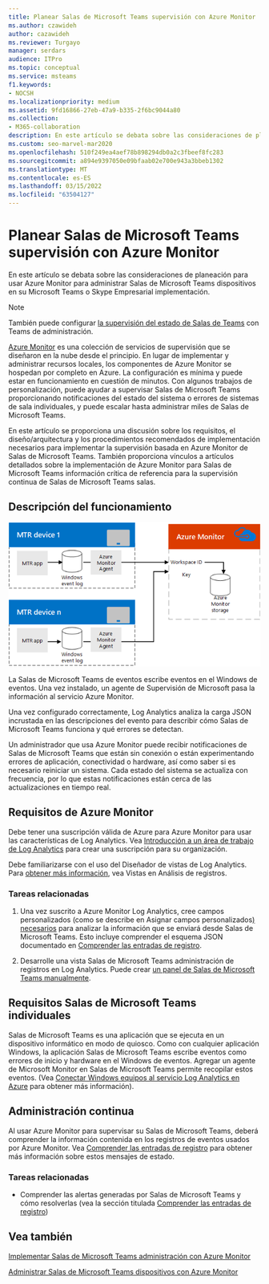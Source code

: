 ```yaml
---
title: Planear Salas de Microsoft Teams supervisión con Azure Monitor
ms.author: czawideh
author: cazawideh
ms.reviewer: Turgayo
manager: serdars
audience: ITPro
ms.topic: conceptual
ms.service: msteams
f1.keywords:
- NOCSH
ms.localizationpriority: medium
ms.assetid: 9fd16866-27eb-47a9-b335-2f6bc9044a80
ms.collection:
- M365-collaboration
description: En este artículo se debata sobre las consideraciones de planeación para usar Azure Monitor para supervisar Salas de Microsoft Teams en su Skype Empresarial o Teams implementación.
ms.custom: seo-marvel-mar2020
ms.openlocfilehash: 510f249ea4aef78b898294db0a2c3fbeef8fc283
ms.sourcegitcommit: a894e9397050e09bfaab02e700e943a3bbeb1302
ms.translationtype: MT
ms.contentlocale: es-ES
ms.lasthandoff: 03/15/2022
ms.locfileid: "63504127"
---
```

# <a name="plan-microsoft-teams-rooms-monitoring-with-azure-monitor"></a>Planear Salas de Microsoft Teams supervisión con Azure Monitor
 
 En este artículo se debata sobre las consideraciones de planeación para usar Azure Monitor para administrar Salas de Microsoft Teams dispositivos en su Microsoft Teams o Skype Empresarial implementación.

> [!NOTE]
> También puede configurar [la supervisión del estado de Salas de Teams](../alerts/device-health-status.md) con Teams de administración.

[Azure Monitor](/azure/azure-monitor/overview) es una colección de servicios de supervisión que se diseñaron en la nube desde el principio. En lugar de implementar y administrar recursos locales, los componentes de Azure Monitor se hospedan por completo en Azure. La configuración es mínima y puede estar en funcionamiento en cuestión de minutos. Con algunos trabajos de personalización, puede ayudar a supervisar Salas de Microsoft Teams proporcionando notificaciones del estado del sistema o errores de sistemas de sala individuales, y puede escalar hasta administrar miles de Salas de Microsoft Teams.
  
En este artículo se proporciona una discusión sobre los requisitos, el diseño/arquitectura y los procedimientos recomendados de implementación necesarios para implementar la supervisión basada en Azure Monitor de Salas de Microsoft Teams. También proporciona vínculos a artículos detallados sobre la implementación de Azure Monitor para Salas de Microsoft Teams información crítica de referencia para la supervisión continua de Salas de Microsoft Teams salas.
  
## <a name="functional-overview"></a>Descripción del funcionamiento

![diagrama de Salas de Microsoft Teams con Azure Monitor.](../media/3f2ae1b8-61ea-4cd6-afb4-4bd75ccc746a.png)
  
La Salas de Microsoft Teams de eventos escribe eventos en el Windows de eventos. Una vez instalado, un agente de Supervisión de Microsoft pasa la información al servicio Azure Monitor.
  
Una vez configurado correctamente, Log Analytics analiza la carga JSON incrustada en las descripciones del evento para describir cómo Salas de Microsoft Teams funciona y qué errores se detectan.
  
Un administrador que usa Azure Monitor puede recibir notificaciones de Salas de Microsoft Teams que están sin conexión o están experimentando errores de aplicación, conectividad o hardware, así como saber si es necesario reiniciar un sistema. Cada estado del sistema se actualiza con frecuencia, por lo que estas notificaciones están cerca de las actualizaciones en tiempo real.
  
## <a name="azure-monitor-requirements"></a>Requisitos de Azure Monitor

Debe tener una suscripción válida de Azure para Azure Monitor para usar las características de Log Analytics. Vea [Introducción a un área de trabajo de Log Analytics](/azure/azure-monitor/learn/quick-create-workspace) para crear una suscripción para su organización.
  
Debe familiarizarse con el uso del Diseñador de vistas de Log Analytics. Para [obtener más información,](/azure/azure-monitor/platform/view-designer) vea Vistas en Análisis de registros.
  
### <a name="related-tasks"></a>Tareas relacionadas

1. Una vez suscrito a Azure Monitor Log Analytics, cree campos personalizados (como se describe en Asignar campos personalizados[) necesarios](azure-monitor-deploy.md#Custom_fields) para analizar la información que se enviará desde Salas de Microsoft Teams. Esto incluye comprender el esquema JSON documentado en [Comprender las entradas de registro](azure-monitor-manage.md#understand-the-log-entries).
    
2. Desarrolle una vista Salas de Microsoft Teams administración de registros en Log Analytics. Puede crear [un panel de Salas de Microsoft Teams manualmente](azure-monitor-deploy.md#create-a-microsoft-teams-rooms-dashboard-manually).
    
## <a name="individual-microsoft-teams-rooms-requirements"></a>Requisitos Salas de Microsoft Teams individuales

Salas de Microsoft Teams es una aplicación que se ejecuta en un dispositivo informático en modo de quiosco. Como con cualquier aplicación Windows, la aplicación Salas de Microsoft Teams escribe eventos como errores de inicio y hardware en el Windows de eventos. Agregar un agente de Microsoft Monitor en Salas de Microsoft Teams permite recopilar estos eventos. (Vea [Conectar Windows equipos al servicio Log Analytics en Azure](/azure/azure-monitor/platform/agent-windows) para obtener más información).
  
## <a name="ongoing-management"></a>Administración continua

Al usar Azure Monitor para supervisar su Salas de Microsoft Teams, deberá comprender la información contenida en los registros de eventos usados por Azure Monitor. Vea [Comprender las entradas de registro](azure-monitor-manage.md#understand-the-log-entries) para obtener más información sobre estos mensajes de estado.
  
### <a name="related-tasks"></a>Tareas relacionadas

- Comprender las alertas generadas por Salas de Microsoft Teams y cómo resolverlas (vea la sección titulada [Comprender las entradas de registro](azure-monitor-manage.md#understand-the-log-entries))
    
## <a name="see-also"></a>Vea también

[Implementar Salas de Microsoft Teams administración con Azure Monitor](azure-monitor-deploy.md)
  
[Administrar Salas de Microsoft Teams dispositivos con Azure Monitor](azure-monitor-manage.md)
